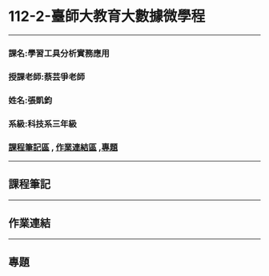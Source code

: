 # 112-2-臺師大教育大數據微學程
***
### 課名:學習工具分析實務應用
### 授課老師:蔡芸爭老師
### 姓名:張凱鈞
### 系級:科技系三年級
### [課程筆記區]() , [作業連結區]() ,[專題]()
***

## 課程筆記
****
## 作業連結
****
## 專題
